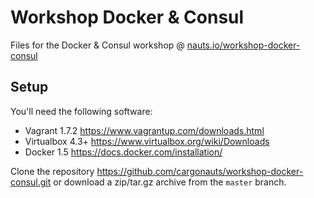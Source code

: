 # Workshop Docker & Consul

Files for the Docker & Consul workshop @ [nauts.io/workshop-docker-consul](http://nauts.io/workshop-docker-consul)

## Setup
You'll need the following software:
- Vagrant 1.7.2 https://www.vagrantup.com/downloads.html
- Virtualbox 4.3+ https://www.virtualbox.org/wiki/Downloads
- Docker 1.5 https://docs.docker.com/installation/

Clone the repository https://github.com/cargonauts/workshop-docker-consul.git or download a zip/tar.gz archive from the `master` branch.

